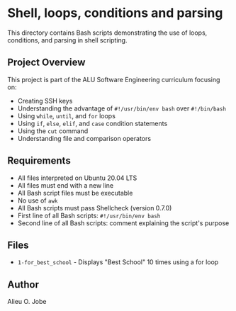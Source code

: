 # Shell, loops, conditions and parsing

This directory contains Bash scripts demonstrating the use of loops, conditions, and parsing in shell scripting.

## Project Overview

This project is part of the ALU Software Engineering curriculum focusing on:
- Creating SSH keys
- Understanding the advantage of `#!/usr/bin/env bash` over `#!/bin/bash`
- Using `while`, `until`, and `for` loops
- Using `if`, `else`, `elif`, and `case` condition statements
- Using the `cut` command
- Understanding file and comparison operators

## Requirements

- All files interpreted on Ubuntu 20.04 LTS
- All files must end with a new line
- All Bash script files must be executable
- No use of `awk`
- All Bash scripts must pass Shellcheck (version 0.7.0)
- First line of all Bash scripts: `#!/usr/bin/env bash`
- Second line of all Bash scripts: comment explaining the script's purpose

## Files

- `1-for_best_school` - Displays "Best School" 10 times using a for loop

## Author

Alieu O. Jobe
